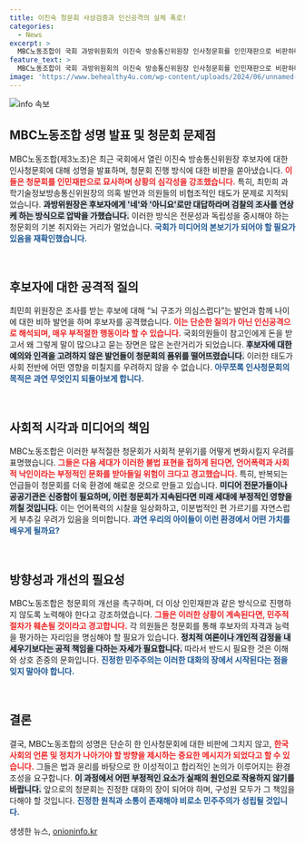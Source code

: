 ```yaml
---
title: 이진숙 청문회 사상검증과 인신공격의 실체 폭로!
categories:
  - News
excerpt: >
  MBC노동조합이 국회 과방위원회의 이진숙 방송통신위원장 인사청문회를 인민재판으로 비판하며 최민희 위원장의 인신공격 발언을 공개적으로 강력 반발했습니다. 이들은 정치적 폭력이 양산되는 현 상황에 우려를 표명하며, 청문회의 본래 목적이 훼손됐다고 주장합니다.
feature_text: >
  MBC노동조합이 국회 과방위원회의 이진숙 방송통신위원장 인사청문회를 인민재판으로 비판하며 최민희 위원장의 인신공격 발언을 공개적으로 강력 반발했습니다. 이들은 정치적 폭력이 양산되는 현 상황에 우려를 표명하며, 청문회의 본래 목적이 훼손됐다고 주장합니다.
image: 'https://www.behealthy4u.com/wp-content/uploads/2024/06/unnamed-file.png'
---
```


<p><img src="https://www.behealthy4u.com/wp-content/uploads/2024/06/unnamed-file.png" alt="info 속보" /></p>



<h2 data-ke-size="size26">MBC노동조합 성명 발표 및 청문회 문제점</h2>

<p data-ke-size="size16">MBC노동조합(제3노조)은 최근 국회에서 열린 이진숙 방송통신위원장 후보자에 대한 인사청문회에 대해 성명을 발표하며, 청문회 진행 방식에 대한 비판을 쏟아냈습니다. <b><span style="color: #ee2323;">이들은 청문회를 인민재판으로 묘사하며 상황의 심각성을 강조했습니다.</span></b> 특히, 최민희 과학기술정보방송통신위원장의 의혹 발언과 의원들의 비협조적인 태도가 문제로 지적되었습니다. <b><span style="background-color: #21538527;">과방위원장은 후보자에게 '네'와 '아니요'로만 대답하라며 검찰의 조사를 연상케 하는 방식으로 압박을 가했습니다.</span></b> 이러한 방식은 전문성과 독립성을 중시해야 하는 청문회의 기본 취지와는 거리가 멀었습니다. <b><span style="color: #1a5490;">국회가 미디어의 본보기가 되어야 할 필요가 있음을 재확인했습니다.</span></b></p>

<p data-ke-size="size16">&nbsp;</p>

<h2 data-ke-size="size26">후보자에 대한 공격적 질의</h2>

<p data-ke-size="size16">최민희 위원장은 조사를 받는 후보에 대해 “뇌 구조가 의심스럽다”는 발언과 함께 나이에 대한 비하 발언을 하며 후보자를 공격했습니다. <b><span style="color: #ee2323;">이는 단순한 질의가 아닌 인신공격으로 해석되며, 매우 부적절한 행동이라 할 수 있습니다.</span></b> 국회의원들이 참고인에게 돈을 받고서 왜 그렇게 말이 많으냐고 묻는 장면은 많은 논란거리가 되었습니다. <b><span style="background-color: #21538527;">후보자에 대한 예의와 인격을 고려하지 않은 발언들이 청문회의 품위를 떨어뜨렸습니다.</span></b> 이러한 태도가 사회 전반에 어떤 영향을 미칠지를 우려하지 않을 수 없습니다. <b><span style="color: #1a5490;">아무쪼록 인사청문회의 목적은 과연 무엇인지 되돌아보게 합니다.</span></b></p>

<p data-ke-size="size16">&nbsp;</p>

<h2 data-ke-size="size26">사회적 시각과 미디어의 책임</h2>

<p data-ke-size="size16">MBC노동조합은 이러한 부적절한 청문회가 사회적 분위기를 어떻게 변화시킬지 우려를 표명했습니다. <b><span style="color: #ee2323;">그들은 다음 세대가 이러한 불법 표현을 접하게 된다면, 언어폭력과 사회적 낙인이라는 부정적인 문화를 받아들일 위험이 크다고 경고했습니다.</span></b> 특히, 반복되는 언급들이 청문회를 더욱 환경에 해로운 것으로 만들고 있습니다. <b><span style="background-color: #21538527;">미디어 전문가들이나 공공기관은 신중함이 필요하며, 이런 청문회가 지속된다면 미래 세대에 부정적인 영향을 끼칠 것입니다.</span></b> 이는 언어폭력의 시찰을 일상화하고, 이분법적인 편 가르기를 자연스럽게 부추길 우려가 있음을 의미합니다. <b><span style="color: #1a5490;">과연 우리의 아이들이 이런 환경에서 어떤 가치를 배우게 될까요?</span></b></p>

<p data-ke-size="size16">&nbsp;</p>

<h2 data-ke-size="size26">방향성과 개선의 필요성</h2>

<p data-ke-size="size16">MBC노동조합은 청문회의 개선을 촉구하며, 더 이상 인민재판과 같은 방식으로 진행하지 않도록 노력해야 한다고 강조하였습니다. <b><span style="color: #ee2323;">그들은 이러한 상황이 계속된다면, 민주적 절차가 훼손될 것이라고 경고합니다.</span></b> 각 의원들은 청문회를 통해 후보자의 자격과 능력을 평가하는 자리임을 명심해야 할 필요가 있습니다. <b><span style="background-color: #21538527;">정치적 여론이나 개인적 감정을 내세우기보다는 공적 책임을 다하는 자세가 필요합니다.</span></b> 따라서 반드시 필요한 것은 이해와 상호 존중의 문화입니다. <b><span style="color: #1a5490;">진정한 민주주의는 이러한 대화의 장에서 시작된다는 점을 잊지 말아야 합니다.</span></b></p>

<p data-ke-size="size16">&nbsp;</p>

<h2 data-ke-size="size26">결론</h2>

<p data-ke-size="size16">결국, MBC노동조합의 성명은 단순히 한 인사청문회에 대한 비판에 그치지 않고, <b><span style="color: #ee2323;">한국 사회의 언론 및 정치가 나아가야 할 방향을 제시하는 중요한 메시지가 되었다고 할 수 있습니다.</span></b> 그들은 법과 윤리를 바탕으로 한 이성적이고 합리적인 논의가 이루어지는 환경 조성을 요구합니다. <b><span style="background-color: #21538527;">이 과정에서 어떤 부정적인 요소가 실패의 원인으로 작용하지 않기를 바랍니다.</span></b> 앞으로의 청문회는 진정한 대화의 장이 되어야 하며, 구성원 모두가 그 책임을 다해야 할 것입니다. <b><span style="color: #1a5490;">진정한 원칙과 소통이 존재해야 비로소 민주주의가 성립될 것입니다.</span></b></p>


생생한 뉴스, <a href="https://onioninfo.kr" rel="dofollow">onioninfo.kr</a>



